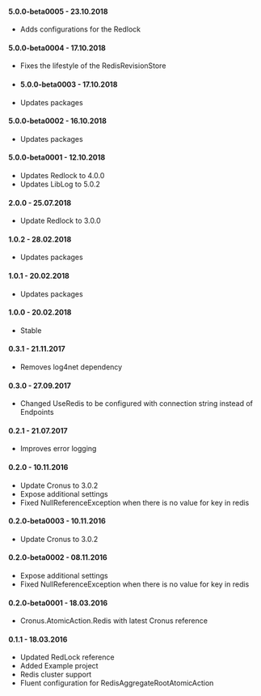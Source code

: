 #### 5.0.0-beta0005 - 23.10.2018
* Adds configurations for the Redlock

#### 5.0.0-beta0004 - 17.10.2018
* Fixes the lifestyle of the RedisRevisionStore

* #### 5.0.0-beta0003 - 17.10.2018
* Updates packages

#### 5.0.0-beta0002 - 16.10.2018
* Updates packages

#### 5.0.0-beta0001 - 12.10.2018
* Updates Redlock to 4.0.0
* Updates LibLog to 5.0.2

#### 2.0.0 - 25.07.2018
* Update Redlock to 3.0.0

#### 1.0.2 - 28.02.2018
* Updates packages

#### 1.0.1 - 20.02.2018
* Updates packages

#### 1.0.0 - 20.02.2018
* Stable

#### 0.3.1 - 21.11.2017
* Removes log4net dependency

#### 0.3.0 - 27.09.2017
* Changed UseRedis to be configured with connection string instead of Endpoints

#### 0.2.1 - 21.07.2017
* Improves error logging

#### 0.2.0 - 10.11.2016
* Update Cronus to 3.0.2
* Expose additional settings
* Fixed NullReferenceException when there is no value for key in redis

#### 0.2.0-beta0003 - 10.11.2016
* Update Cronus to 3.0.2

#### 0.2.0-beta0002 - 08.11.2016
* Expose additional settings
* Fixed NullReferenceException when there is no value for key in redis

#### 0.2.0-beta0001 - 18.03.2016
* Cronus.AtomicAction.Redis with latest Cronus reference

#### 0.1.1 - 18.03.2016
* Updated RedLock reference
* Added Example project
* Redis cluster support
* Fluent configuration for RedisAggregateRootAtomicAction
